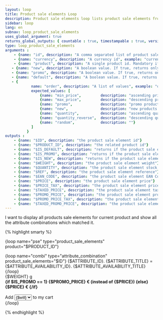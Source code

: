 ```yaml
---
layout: loop
title: Product sale elements Loop
description: Product sale elements loop lists product sale elements from your shop. You may need to use the <a href="/en/documentation/loop/attribute_combination.html">attribute combination loop</a> inside your product sale elements loop.
sidebar: loop
lang: en
subnav: loop_product_sale_elements
uses_global_argument: true
returns_global_outputs: { countable : true, timestampable : true, versionable : false }
type: loop_product_sale_elements
arguments :
    - {name: "id", description: "A comma separated list of product sale elements id. Mandatory if the 'product' parameter is not present", example: "id=\"1,3,8\""}
    - {name: "currency", description: "A currency id", example: "currency=\"1\""}
    - {name: "product", description: "A single product id. Mandatory if the 'id' parameter is not present", example: "product=\"2\""}
   - {name: "new", description: "A boolean value. If true, returns only product sale elements for which promo is on. The reverse with 'false'", example: "new=\"yes\""}
   - {name: "promo", description: "A boolean value. If true, returns only product sale elements for which new is on. The reverse with 'false'", example: "promo=\"yes\""}
   - {name: "default", description: "A boolean value. If true, returns only the default product sale elements. If false, the default product sale element is not returned", example: "default=\"yes\""}
   - {
            name: "order", description: "A list of values", example: "order=\"promo,min_price\"", default: "random",
            expected_values: [
                {name: "min_price",         description: "ascending price"},
                {name: "max_price",         description: "descending price"},
                {name: "promo",             description: "promo products first"},
                {name: "new",               description: "new products first"},
                {name: "quantity",          description: "ascending quantity"},
                {name: "quantity_reverse",  description: "descending quantity"},
                {name: "random",            description: ""}
            ]
          }
outputs :
    - {name: "$ID", description: "the product sale element id"}
    - {name: "$PRODUCT_ID", description: "the related product id"}
    - {name: "$IS_DEFAULT", description: "returns if the product sale element is the default product sale element for the product"}
    - {name: "$IS_PROMO", description: "returns if the product sale element is in promo"}
    - {name: "$IS_NEW", description: "returns if the product sale element is new"}
    - {name: "$WEIGHT", description: "the product sale element weight"}
    - {name: "$QUANTITY", description: "the product sale element stock quantity"}
    - {name: "$REF", description: "the product sale element reference"}
    - {name: "$EAN_CODE", description: "the product sale element EAN Code"}
    - {name: "$PRICE", description: "the product sale element price"}
    - {name: "$PRICE_TAX", description: "the product sale element price tax"}
    - {name: "$TAXED_PRICE", description: "the product sale element taxed price"}
    - {name: "$PROMO_PRICE", description: "the product sale element promo price"}
    - {name: "$PROMO_PRICE_TAX", description: "the product sale element promo price tax"}
    - {name: "$TAXED_PROMO_PRICE", description: "the product sale element taxed promo price"}
---
```


<div class="description large-12">
    I want to display all products sale elements for current product and show all the attribute combinations which matched it.
</div>

<div class="code large-12">

{% highlight smarty %}


{loop name="pse" type="product_sale_elements" product="$PRODUCT_ID"}
    <div>
        {loop name="combi" type="attribute_combination" product_sale_elements="$ID"}
        {$ATTRIBUTE_ID}. {$ATTRIBUTE_TITLE} = {$ATTRIBUTE_AVAILABILITY_ID}. {$ATTRIBUTE_AVAILABILITY_TITLE}<br />
        {/loop}
        <br />{$WEIGHT} g
        <br /><strong>{if $IS_PROMO == 1} {$PROMO_PRICE} € (instead of {$PRICE}) {else} {$PRICE} € {/if}</strong>
        <br /><br />
        Add
        <select>
            {for $will=1 to $QUANTITY}
            <option>{$will}</option>
            {/for}
        </select>
        to my cart
    </div>
{/loop}


{% endhighlight %}

</div>&nbsp;
